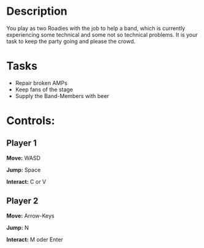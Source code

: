 # Description
You play as two Roadies with the job to help a band, 
which is currently experiencing some technical and some not so technical problems. 
It is your task to keep the party going and please the crowd.

# Tasks
- Repair broken  AMPs
- Keep fans of the stage
- Supply the Band-Members with beer

# Controls:
## Player 1
**Move:** WASD 

**Jump:** Space
 
**Interact:** C or V

## Player 2
**Move:** Arrow-Keys

**Jump:** N

**Interact:** M oder Enter

